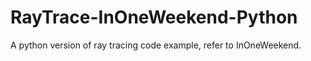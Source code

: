 # RayTrace-InOneWeekend-Python
 A python version of ray tracing code example, refer to InOneWeekend.
